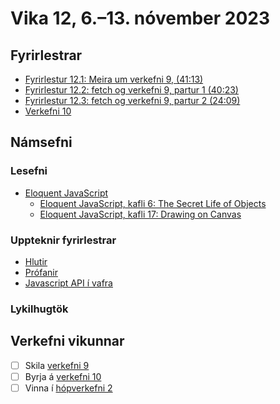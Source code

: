 # Vika 12, 6.–13. nóvember 2023

## Fyrirlestrar

- [Fyrirlestur 12.1: Meira um verkefni 9, (41:13)](https://youtu.be/9tjtQszi-jA)
- [Fyrirlestur 12.2: fetch og verkefni 9, partur 1 (40:23)](https://youtu.be/r-UtKZL9W4U)
- [Fyrirlestur 12.3: fetch og verkefni 9, partur 2 (24:09)](https://youtu.be/PWBQsa1_NUc)
- [Verkefni 10](https://youtu.be/fkHRygbU-fM)

## Námsefni

### Lesefni

- [Eloquent JavaScript](https://eloquentjavascript.net/)
  - [Eloquent JavaScript, kafli 6: The Secret Life of Objects](https://eloquentjavascript.net/06_object.html)
  - [Eloquent JavaScript, kafli 17: Drawing on Canvas](https://eloquentjavascript.net/17_canvas.html)

### Uppteknir fyrirlestrar

- [Hlutir](../namsefni/38.objects/)
- [Prófanir](../namsefni/39.testing/)
- [Javascript API í vafra](../namsefni/40.html5/)

### Lykilhugtök

## Verkefni vikunnar

- [ ] Skila [verkefni 9](https://github.com/vefforritun/vef1-2023-v9)
- [ ] Byrja á [verkefni 10](https://github.com/vefforritun/vef1-2023-v10)
- [ ] Vinna í [hópverkefni 2](https://github.com/vefforritun/vef1-2023-h2)
